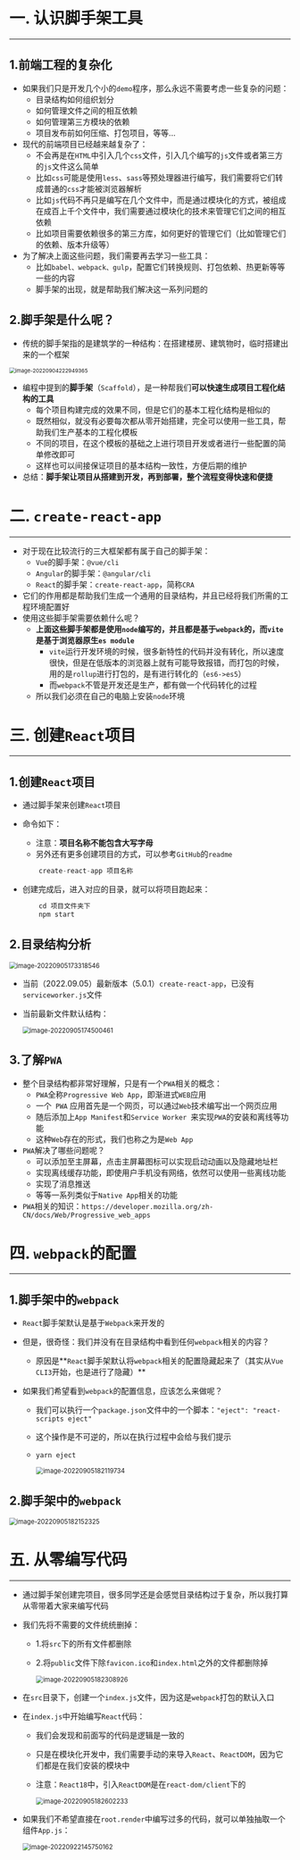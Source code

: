 # 一. 认识脚手架工具

---

## 1.前端工程的复杂化

- 如果我们只是开发几个小的`demo`程序，那么永远不需要考虑一些复杂的问题：
  - 目录结构如何组织划分
  - 如何管理文件之间的相互依赖
  - 如何管理第三方模块的依赖
  - 项目发布前如何压缩、打包项目，等等...
- 现代的前端项目已经越来越复杂了：
  - 不会再是在`HTML`中引入几个`css`文件，引入几个编写的`js`文件或者第三方的`js`文件这么简单
  - 比如`css`可能是使用`less`、`sass`等预处理器进行编写，我们需要将它们转成普通的`css`才能被浏览器解析
  - 比如`js`代码不再只是编写在几个文件中，而是通过模块化的方式，被组成在成百上千个文件中，我们需要通过模块化的技术来管理它们之间的相互依赖
  - 比如项目需要依赖很多的第三方库，如何更好的管理它们（比如管理它们的依赖、版本升级等）
- 为了解决上面这些问题，我们需要再去学习一些工具：
  - 比如`babel、webpack、gulp`，配置它们转换规则、打包依赖、热更新等等一些的内容
  - 脚手架的出现，就是帮助我们解决这一系列问题的

## 2.脚手架是什么呢？

- 传统的脚手架指的是建筑学的一种结构：在搭建楼房、建筑物时，临时搭建出来的一个框架

<img src="C:\Users\23634\AppData\Roaming\Typora\typora-user-images\image-20220904222949365.png" alt="image-20220904222949365" style="zoom:67%;" />

- 编程中提到的**脚手架**（`Scaffold`），是一种帮我们**可以快速生成项目工程化结构的工具**
  - 每个项目构建完成的效果不同，但是它们的基本工程化结构是相似的
  - 既然相似，就没有必要每次都从零开始搭建，完全可以使用一些工具，帮助我们生产基本的工程化模板
  - 不同的项目，在这个模板的基础之上进行项目开发或者进行一些配置的简单修改即可
  - 这样也可以间接保证项目的基本结构一致性，方便后期的维护
- 总结：**脚手架让项目从搭建到开发，再到部署，整个流程变得快速和便捷**





# 二. `create-react-app`

---

- 对于现在比较流行的三大框架都有属于自己的脚手架：
  - `Vue`的脚手架：`@vue/cli`
  - `Angular`的脚手架：`@angular/cli`
  - `React`的脚手架：`create-react-app`，简称`CRA`
- 它们的作用都是帮助我们生成一个通用的目录结构，并且已经将我们所需的工程环境配置好
- 使用这些脚手架需要依赖什么呢？
  - **上面这些脚手架都是使用`node`编写的，并且都是基于`webpack`的，而`vite`是基于浏览器原生`es module`**
    - `vite`运行开发环境的时候，很多新特性的代码并没有转化，所以速度很快，但是在低版本的浏览器上就有可能导致报错，而打包的时候，用的是`rollup`进行打包的，是有进行转化的（`es6->es5`）
    - 而`webpack`不管是开发还是生产，都有做一个代码转化的过程
  - 所以我们必须在自己的电脑上安装`node`环境





# 三. 创建`React`项目

---

## 1.创建`React`项目

- 通过脚手架来创建`React`项目

- 命令如下：

  - 注意：**项目名称不能包含大写字母**
  - 另外还有更多创建项目的方式，可以参考`GitHub`的`readme`

  ```js
      create-react-app 项目名称	
  ```

- 创建完成后，进入对应的目录，就可以将项目跑起来：

  ```js
      cd 项目文件夹下
      npm start
  ```

## 2.目录结构分析

<img src="C:\Users\23634\AppData\Roaming\Typora\typora-user-images\image-20220905173318546.png" alt="image-20220905173318546" style="zoom:80%;" />

- 当前（2022.09.05）最新版本（5.0.1）`create-react-app`，已没有`serviceworker.js`文件

- 当前最新文件默认结构：

  <img src="C:\Users\23634\AppData\Roaming\Typora\typora-user-images\image-20220905174500461.png" alt="image-20220905174500461" style="zoom: 80%;" />	

## 3.了解`PWA`

- 整个目录结构都非常好理解，只是有一个`PWA`相关的概念：
  - `PWA`全称`Progressive Web App`，即渐进式`WEB`应用
  - 一个` PWA` 应用首先是一个网页，可以通过` Web `技术编写出一个网页应用
  - 随后添加上` App Manifest `和`Service Worker `来实现` PWA `的安装和离线等功能
  - 这种`Web`存在的形式，我们也称之为是`Web App`
- `PWA`解决了哪些问题呢？
  - 可以添加至主屏幕，点击主屏幕图标可以实现启动动画以及隐藏地址栏
  - 实现离线缓存功能，即使用户手机没有网络，依然可以使用一些离线功能
  - 实现了消息推送
  - 等等一系列类似于`Native App`相关的功能
- `PWA`相关的知识：`https://developer.mozilla.org/zh-CN/docs/Web/Progressive_web_apps`





# 四. `webpack`的配置

---

## 1.脚手架中的`webpack`

- `React`脚手架默认是基于`Webpack`来开发的

- 但是，很奇怪：我们并没有在目录结构中看到任何`webpack`相关的内容？
  - 原因是**`React`脚手架默认将`webpack`相关的配置隐藏起来了（其实从`Vue CLI3`开始，也是进行了隐藏）**
  
- 如果我们希望看到`webpack`的配置信息，应该怎么来做呢？
  - 我们可以执行一个`package.json`文件中的一个脚本：`"eject": "react-scripts eject"`
  
  - 这个操作是不可逆的，所以在执行过程中会给与我们提示
  
  - `yarn eject`
  
    <img src="C:\Users\23634\AppData\Roaming\Typora\typora-user-images\image-20220905182119734.png" alt="image-20220905182119734" style="zoom: 80%;" />

## 2.脚手架中的`webpack`

<img src="C:\Users\23634\AppData\Roaming\Typora\typora-user-images\image-20220905182152325.png" alt="image-20220905182152325" style="zoom:80%;" />





# 五. 从零编写代码

---

- 通过脚手架创建完项目，很多同学还是会感觉目录结构过于复杂，所以我打算从零带着大家来编写代码

- 我们先将不需要的文件统统删掉：
  - 1.将`src`下的所有文件都删除
  
  - 2.将`public`文件下除`favicon.ico`和`index.html`之外的文件都删除掉
  
    <img src="C:\Users\23634\AppData\Roaming\Typora\typora-user-images\image-20220905182308926.png" alt="image-20220905182308926" style="zoom: 80%;" />	

- 在`src`目录下，创建一个`index.js`文件，因为这是`webpack`打包的默认入口

- 在`index.js`中开始编写`React`代码：
  - 我们会发现和前面写的代码是逻辑是一致的

  - 只是在模块化开发中，我们需要手动的来导入`React`、`ReactDOM`，因为它们都是在我们安装的模块中

  - 注意：`React18`中，引入`ReactDOM`是在`react-dom/client`下的

    <img src="C:\Users\23634\AppData\Roaming\Typora\typora-user-images\image-20220905182602233.png" alt="image-20220905182602233" style="zoom: 80%;" />	

- 如果我们不希望直接在` root.render `中编写过多的代码，就可以单独抽取一个组件`App.js`：

  <img src="C:\Users\23634\AppData\Roaming\Typora\typora-user-images\image-20220922145750162.png" alt="image-20220922145750162" style="zoom:80%;" />	









